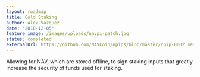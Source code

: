 ```yaml
---
layout: roadmap
title: Cold Staking
author: Alex Vazquez
date: '2018-12-05'
feature_image: /images/uploads/navpi-patch.jpg
status: completed
externalUrl: https://github.com/NAVCoin/npips/blob/master/npip-0002.mediawiki
---
```


Allowing for NAV, which are stored offline, to sign staking inputs that greatly increase the security of funds used for&nbsp;staking.
